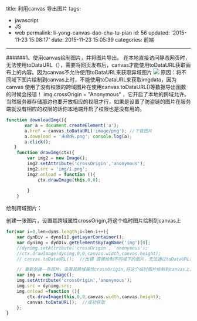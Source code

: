 title: 利用canvas 导出图片
tags: 
  - javascript
  - JS
  - web
permalink: li-yong-canvas-dao-chu-tu-pian
id: 56
updated: '2015-11-23 15:08:17'
date: 2015-11-23 15:05:39
categories: 前端
---

######1、使用canvas绘制图片，并将图片导出。
在本地直接访问静态网页时，无法使用toDataURL（），需要将网页发布后，canvas才能使用toDataURL获取画布上的内容。因为canvas不允许使用toDataURL来获取异域图片
![](http://images0.cnblogs.com/blog2015/604652/201505/242125195234527.png)
原因：将不同域下图片绘制到canvas上时，不能使用toDataURL来获取imgdata，因为 canvas 使用了没有权限的跨域图片在使用canvas.toDataURL()等数据导出函数的时候会报错！ img.crossOrigin = "Anonymous" ，它开启了本地的跨域允许。当然服务器存储那边也要开放相应的权限才行，如果是设置了防盗链的图片在服务端就没有相应的权限的话你本地端开启了权限也是没有用的。
<!--more-->
```javascript
function downloadImg(){
       var a = document.createElement('a');
       a.href = canvas.toDataURL('image/png'); //下载图片
       a.download = '未命名.png'; console.log(a);
       a.click();
   } 
    function drawImg(ctx){
        var img2 = new Image();
        img2.setAttribute('crossOrigin','anonymous');
        img2.src = 'img/1.png';
        img2.onload = function (){
            ctx.drawImage(this,0,0);
           
        }
    }
```
绘制跨域图片：

创建一张图片，设置其跨域属性crossOrigin,将这个临时图片绘制到canvas上
```javascript
for(var i=0,len=dyns.length;i<len;i++){
    var dynDiv = dyns[i].getLayerContainer();
    var dynimg = dynDiv.getElementsByTagName('img')[0];
    //dynimg.setAttribute('crossOrigin', 'anonymous');
    //ctx.drawImage(dynimg,0,0,canvas.width,canvas.height); 
    // canvas.toDataURL();  //出错 直接绘制不同域下的图片，无法通过toDataURL获取图片信息

    // 重新创建一张图片，设置其跨域属性crossOrigin,将这个临时图片绘制到canvas上，则可以使用toDataURL方法获取其图片内容数据，在生成图片
    var img = new Image();
    img.setAttribute('crossOrigin','anonymous');
    img.src = dynimg.src; 
    img.onload =function (){
        ctx.drawImage(this,0,0,canvas.width,canvas.height);
        canvas.toDataURL();  //成功获取
    };                
}
```